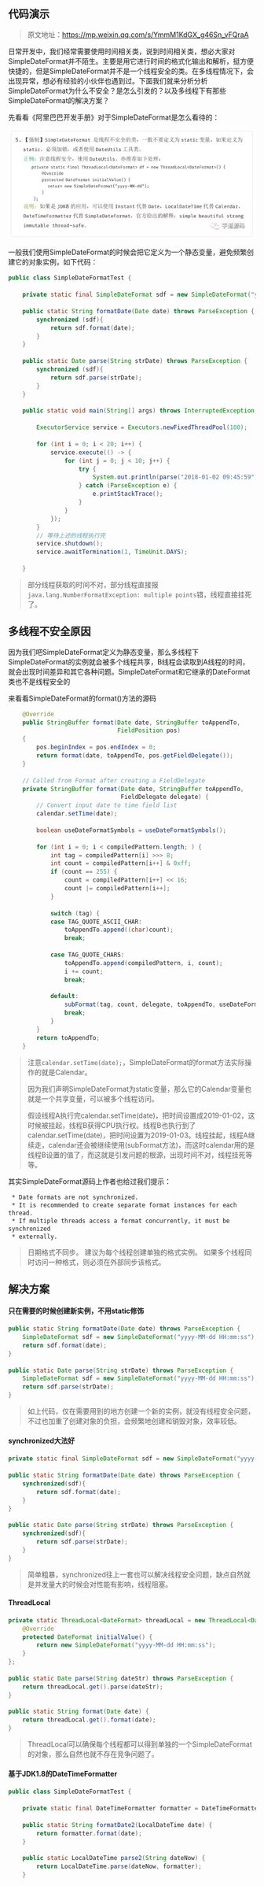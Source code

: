 ## 代码演示

> 原文地址：https://mp.weixin.qq.com/s/YmmM1KdGX_g46Sn_vFQraA

日常开发中，我们经常需要使用时间相关类，说到时间相关类，想必大家对SimpleDateFormat并不陌生。主要是用它进行时间的格式化输出和解析，挺方便快捷的，但是SimpleDateFormat并不是一个线程安全的类。在多线程情况下，会出现异常，想必有经验的小伙伴也遇到过。下面我们就来分析分析SimpleDateFormat为什么不安全？是怎么引发的？以及多线程下有那些SimpleDateFormat的解决方案？

先看看《阿里巴巴开发手册》对于SimpleDateFormat是怎么看待的：

![](image/001.png)

一般我们使用SimpleDateFormat的时候会把它定义为一个静态变量，避免频繁创建它的对象实例，如下代码：

```java
public class SimpleDateFormatTest {

    private static final SimpleDateFormat sdf = new SimpleDateFormat("yyyy-MM-dd HH:mm:ss");

    public static String formatDate(Date date) throws ParseException {
        synchronized (sdf){
            return sdf.format(date);
        }
    }

    public static Date parse(String strDate) throws ParseException {
        synchronized (sdf){
            return sdf.parse(strDate);
        }
    }

    public static void main(String[] args) throws InterruptedException, ParseException {

        ExecutorService service = Executors.newFixedThreadPool(100);

        for (int i = 0; i < 20; i++) {
            service.execute(() -> {
                for (int j = 0; j < 10; j++) {
                    try {
                        System.out.println(parse("2018-01-02 09:45:59"));
                    } catch (ParseException e) {
                        e.printStackTrace();
                    }
                }
            });
        }
        // 等待上述的线程执行完
        service.shutdown();
        service.awaitTermination(1, TimeUnit.DAYS);

    }

```

> 部分线程获取的时间不对，部分线程直接报`java.lang.NumberFormatException: multiple points`错，线程直接挂死了。



## 多线程不安全原因

因为我们吧SimpleDateFormat定义为静态变量，那么多线程下SimpleDateFormat的实例就会被多个线程共享，B线程会读取到A线程的时间，就会出现时间差异和其它各种问题。SimpleDateFormat和它继承的DateFormat类也不是线程安全的

来看看SimpleDateFormat的format()方法的源码

```java
    @Override
    public StringBuffer format(Date date, StringBuffer toAppendTo,
                               FieldPosition pos)
    {
        pos.beginIndex = pos.endIndex = 0;
        return format(date, toAppendTo, pos.getFieldDelegate());
    }

    // Called from Format after creating a FieldDelegate
    private StringBuffer format(Date date, StringBuffer toAppendTo,
                                FieldDelegate delegate) {
        // Convert input date to time field list
        calendar.setTime(date);

        boolean useDateFormatSymbols = useDateFormatSymbols();

        for (int i = 0; i < compiledPattern.length; ) {
            int tag = compiledPattern[i] >>> 8;
            int count = compiledPattern[i++] & 0xff;
            if (count == 255) {
                count = compiledPattern[i++] << 16;
                count |= compiledPattern[i++];
            }

            switch (tag) {
            case TAG_QUOTE_ASCII_CHAR:
                toAppendTo.append((char)count);
                break;

            case TAG_QUOTE_CHARS:
                toAppendTo.append(compiledPattern, i, count);
                i += count;
                break;

            default:
                subFormat(tag, count, delegate, toAppendTo, useDateFormatSymbols);
                break;
            }
        }
        return toAppendTo;
    }
```

> 注意`calendar.setTime(date);`，SimpleDateFormat的format方法实际操作的就是Calendar。
>
> 因为我们声明SimpleDateFormat为static变量，那么它的Calendar变量也就是一个共享变量，可以被多个线程访问。
>
> 假设线程A执行完calendar.setTime(date)，把时间设置成2019-01-02，这时候被挂起，线程B获得CPU执行权。线程B也执行到了calendar.setTime(date)，把时间设置为2019-01-03。线程挂起，线程A继续走，calendar还会被继续使用(subFormat方法)，而这时calendar用的是线程B设置的值了，而这就是引发问题的根源，出现时间不对，线程挂死等等。

其实SimpleDateFormat源码上作者也给过我们提示：

```properties
 * Date formats are not synchronized.
 * It is recommended to create separate format instances for each thread.
 * If multiple threads access a format concurrently, it must be synchronized
 * externally.
```

> 日期格式不同步。
> 建议为每个线程创建单独的格式实例。
> 如果多个线程同时访问一种格式，则必须在外部同步该格式。

## 解决方案 



#### 只在需要的时候创建新实例，不用static修饰


```java
public static String formatDate(Date date) throws ParseException {
    SimpleDateFormat sdf = new SimpleDateFormat("yyyy-MM-dd HH:mm:ss");
    return sdf.format(date);
}

public static Date parse(String strDate) throws ParseException {
    SimpleDateFormat sdf = new SimpleDateFormat("yyyy-MM-dd HH:mm:ss");
    return sdf.parse(strDate);
}
```



> 如上代码，仅在需要用到的地方创建一个新的实例，就没有线程安全问题，不过也加重了创建对象的负担，会频繁地创建和销毁对象，效率较低。

#### synchronized大法好

```java
private static final SimpleDateFormat sdf = new SimpleDateFormat("yyyy-MM-dd HH:mm:ss");

public static String formatDate(Date date) throws ParseException {
    synchronized(sdf){
        return sdf.format(date);
    }
}

public static Date parse(String strDate) throws ParseException {
    synchronized(sdf){
        return sdf.parse(strDate);
    }
}
```



> 简单粗暴，synchronized往上一套也可以解决线程安全问题，缺点自然就是并发量大的时候会对性能有影响，线程阻塞。

#### ThreadLocal

```java
private static ThreadLocal<DateFormat> threadLocal = new ThreadLocal<DateFormat>() {
    @Override
    protected DateFormat initialValue() {
        return new SimpleDateFormat("yyyy-MM-dd HH:mm:ss");
    }
};

public static Date parse(String dateStr) throws ParseException {
    return threadLocal.get().parse(dateStr);
}

public static String format(Date date) {
    return threadLocal.get().format(date);
}
```



> ThreadLocal可以确保每个线程都可以得到单独的一个SimpleDateFormat的对象，那么自然也就不存在竞争问题了。

####  基于JDK1.8的DateTimeFormatter

```JAVA
public class SimpleDateFormatTest {

    private static final DateTimeFormatter formatter = DateTimeFormatter.ofPattern("yyyy-MM-dd HH:mm:ss");

    public static String formatDate2(LocalDateTime date) {
        return formatter.format(date);
    }

    public static LocalDateTime parse2(String dateNow) {
        return LocalDateTime.parse(dateNow, formatter);
    }

```

